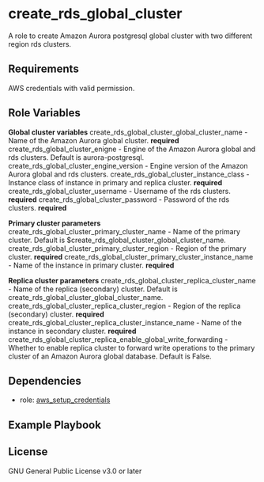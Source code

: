 create_rds_global_cluster
=========

A role to create Amazon Aurora postgresql global cluster with two different region rds clusters.

Requirements
------------

AWS credentials with valid permission.

Role Variables
--------------
**Global cluster variables**
create_rds_global_cluster_global_cluster_name - Name of the Amazon Aurora global cluster. **required**
create_rds_global_cluster_enigne - Engine of the Amazon Aurora global and rds clusters. Default is aurora-postgresql.
create_rds_global_cluster_engine_version - Engine version of the Amazon Aurora global and rds clusters.
create_rds_global_cluster_instance_class - Instance class of instance in primary and replica cluster. **required**
create_rds_global_cluster_username - Username of the rds clusters. **required**
create_rds_global_cluster_password - Password of the rds clusters. **required**

**Primary cluster parameters**
create_rds_global_cluster_primary_cluster_name - Name of the primary cluster. Default is $create_rds_global_cluster_global_cluster_name.
create_rds_global_cluster_primary_cluster_region - Region of the primary cluster. **required**
create_rds_global_cluster_primary_cluster_instance_name - Name of the instance in primary cluster. **required**

**Replica cluster parameters**
create_rds_global_cluster_replica_cluster_name - Name of the replica (secondary) cluster. Default is create_rds_global_cluster_global_cluster_name.
create_rds_global_cluster_replica_cluster_region - Region of the replica (secondary) cluster. **required**
create_rds_global_cluster_replica_cluster_instance_name - Name of the instance in secondary cluster. **required**
create_rds_global_cluster_replica_enable_global_write_forwarding - Whether to enable replica cluster to forward write operations to the primary cluster of an Amazon Aurora global database. Default is False.

Dependencies
------------

- role: [aws_setup_credentials](../aws_setup_credentials/README.md)

Example Playbook
----------------

License
-------
GNU General Public License v3.0 or later
